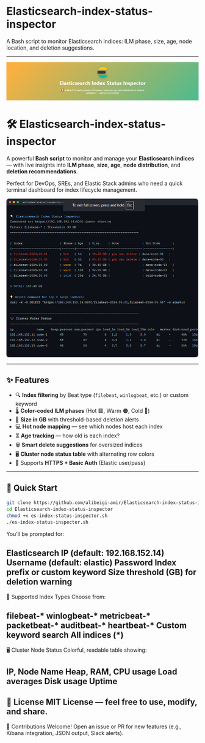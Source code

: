 # Elasticsearch-index-status-inspector
A Bash script to monitor Elasticsearch indices: ILM phase, size, age, node location, and deletion suggestions.
______________________________________________________________________________________________________________

![Demo Screenshot](screenshots/demo1.png)
# 🛠️ Elasticsearch-index-status-inspector


A powerful **Bash script** to monitor and manage your **Elasticsearch indices** — with live insights into **ILM phase**, **size**, **age**, **node distribution**, and **deletion recommendations**.

Perfect for DevOps, SREs, and Elastic Stack admins who need a quick terminal dashboard for index lifecycle management.

![Demo Screenshot](screenshots/demo.png)

---

## ✨ Features

- 🔍 **Index filtering** by Beat type (`filebeat`, `winlogbeat`, etc.) or custom keyword
- 🌡️ **Color-coded ILM phases** (Hot 🟥, Warm 🟠, Cold 🔵)
- 📏 **Size in GB** with threshold-based deletion alerts
- 💻 **Hot node mapping** — see which nodes host each index
- ⏳ **Age tracking** — how old is each index?
- 🗑️ **Smart delete suggestions** for oversized indices
- 🖥️ **Cluster node status table** with alternating row colors
- 🔐 Supports **HTTPS + Basic Auth** (Elastic user/pass)

---

## 🚀 Quick Start

```bash
git clone https://github.com/alibeigi-amir/Elasticsearch-index-status-inspector.git
cd Elasticsearch-index-status-inspector
chmod +x es-index-status-inspector.sh
./es-index-status-inspector.sh
```


You'll be prompted for:

Elasticsearch IP (default: 192.168.152.14)
Username (default: elastic)
Password
Index prefix or custom keyword
Size threshold (GB) for deletion warning
---------------
🧩 Supported Index Types
Choose from:

filebeat-*
winlogbeat-*
metricbeat-*
packetbeat-*
auditbeat-*
heartbeat-*
Custom keyword search
All indices (*)
---------------
🖥️ Cluster Node Status
Colorful, readable table showing:

IP, Node Name
Heap, RAM, CPU usage
Load averages
Disk usage
Uptime
---------------
📄 License
MIT License — feel free to use, modify, and share.
---------------
🤝 Contributions
Welcome! Open an issue or PR for new features (e.g., Kibana integration, JSON output, Slack alerts).


